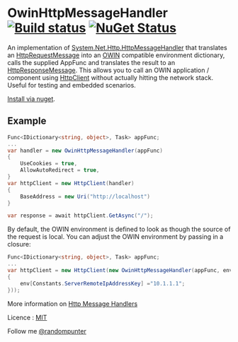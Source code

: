 OwinHttpMessageHandler [![Build status](https://ci.appveyor.com/api/projects/status/vf9qrs3cdnar24rf/branch/master)](https://ci.appveyor.com/project/damianh/limitsmiddleware) [![NuGet Status](http://img.shields.io/nuget/v/OwinHttpMessageHandler.svg?style=flat)](https://www.nuget.org/packages/OwinHttpMessageHandler/)
=====================

An implementation of [System.Net.Http.HttpMessageHandler] that translates an [HttpRequestMessage] into an [OWIN] compatible environment dictionary, calls the supplied AppFunc and translates the result to an [HttpResponseMessage]. This allows you to call an OWIN application / component using [HttpClient] without actually hitting the network stack. Useful for testing and embedded scenarios.

[Install via nuget].

Example
-

```csharp
Func<IDictionary<string, object>, Task> appFunc;
...
var handler = new OwinHttpMessageHandler(appFunc)
{
    UseCookies = true,
    AllowAutoRedirect = true,
}
var httpClient = new HttpClient(handler)
{
    BaseAddress = new Uri("http://localhost")
}

var response = await httpClient.GetAsync("/");
```

By default, the OWIN environment is defined to look as though the source of the request is local. You can adjust the OWIN environment by passing in a closure:

```csharp
Func<IDictionary<string, object>, Task> appFunc;
...
var httpClient = new HttpClient(new OwinHttpMessageHandler(appFunc, env =>
{
    env[Constants.ServerRemoteIpAddressKey] ="10.1.1.1";
}));
```

More information on [Http Message Handlers]

Licence : [MIT]

Follow me [@randompunter]

  [System.Net.Http.HttpMessageHandler]: http://msdn.microsoft.com/en-us/library/system.net.http.httpmessagehandler.aspx
  [HttpRequestMessage]: http://msdn.microsoft.com/en-us/library/system.net.http.httprequestmessage.aspx
  [OWIN]: http://owin.org/
  [Install via nuget]: http://www.nuget.org/packages/OwinHttpMessageHandler/
  [HttpResponseMessage]: http://msdn.microsoft.com/en-us/library/system.net.http.httpresponsemessage.aspx
  [HttpClient]: http://msdn.microsoft.com/en-us/library/system.net.http.httpclient.aspx
  [Http Message Handlers]: http://www.asp.net/web-api/overview/working-with-http/http-message-handlers
  [MIT]: http://opensource.org/licenses/MIT
  [@randompunter]: http://twitter.com/randompunter
